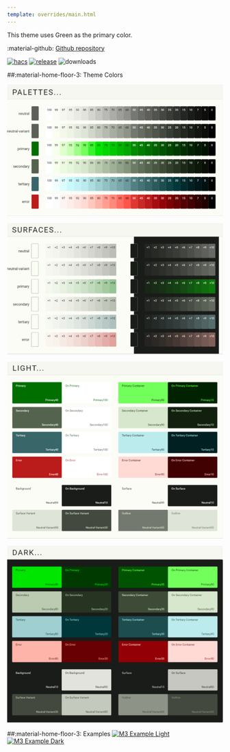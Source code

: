 ```yaml
---
template: overrides/main.html
---
```


This theme uses Green as the primary color.

:material-github: [Github repository][m3-theme-github-url]

[![hacs][hacs-badge]][hacs-url]
[![release][release-badge]][release-url]
![downloads][downloads-badge]

##:material-home-floor-3: Theme Colors


[![M3 Palettes]][M3 Palettes]

[![M3 Surfaces]][M3 Surfaces]

[![M3 Light]][M3 Light]

[![M3 Dark]][M3 Dark]

##:material-home-floor-3: Examples
[![M3 Example Light]][M3 Example Light]
[![M3 Example Dark]][M3 Example Dark]

<!---
  References to pictures...
--->

[M3 Palettes]: ../assets/screenshots/m3-theme-10-palettes.png
[M3 Surfaces]: ../assets/screenshots/m3-theme-10-surfaces.png
[M3 Light]: ../assets/screenshots/m3-theme-10-light.png
[M3 Dark]: ../assets/screenshots/m3-theme-10-dark.png

[M3 Example Light]: ../assets/screenshots/m3-example-10-light.png
[M3 Example Dark]: ../assets/screenshots/m3-example-10-dark.png

<!---
  References to external links...
--->

[sak-example-12-url]: https://swiss-army-knife.docs.amoebelabs.com/examples/example-12/
[m3-theme-github-url]: https://github.com/AmoebeLabs/HA-Theme_M3-10-Green

<!-- Badges -->

[hacs-url]: https://github.com/hacs/default
[hacs-badge]: https://img.shields.io/badge/HACS-Default-41BDF5.svg?style=for-the-badge
[release-badge]: https://img.shields.io/github/v/release/AmoebeLabs/HA-Theme_M3-10-Green?style=for-the-badge
[downloads-badge]: https://img.shields.io/github/downloads/AmoebeLabs/HA-Theme_M3-10-Green/total?style=for-the-badge


<!-- References -->

[home-assistant]: https://www.home-assistant.io/
[home-assitant-theme-docs]: https://www.home-assistant.io/integrations/frontend/#defining-themes
[hacs]: https://hacs.xyz
[release-url]: https://github.com/AmoebeLabs/HA-Theme_M3-10-Green/releases
[sak-docs-url]: https://swiss-army-knife.docs.amoebelabs.com/